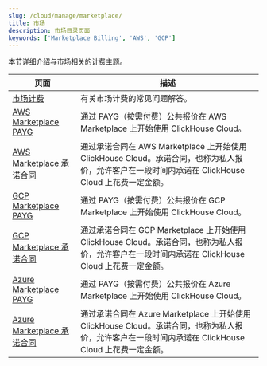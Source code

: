 ```yaml
---
slug: /cloud/manage/marketplace/
title: 市场
description: 市场目录页面
keywords: ['Marketplace Billing', 'AWS', 'GCP']
---
```


本节详细介绍与市场相关的计费主题。

| 页面                                                                                                                 | 描述                                                                                                                                                                                                                                    |
|---------------------------------------------------------------------------------------------------------------------|------------------------------------------------------------------------------------------------------------------------------------------------------------------------------------------------------------------------------------------------|
| [市场计费](/cloud/marketplace/marketplace-billing)                                               | 有关市场计费的常见问题解答。                                                                                                                                                                                                                    |
| [AWS Marketplace PAYG](/cloud/billing/marketplace/aws-marketplace-payg)                                     | 通过 PAYG（按需付费）公共报价在 AWS Marketplace 上开始使用 ClickHouse Cloud。                                                                                                                                              |
| [AWS Marketplace 承诺合同](/cloud/billing/marketplace/aws-marketplace-committed-contract)         | 通过承诺合同在 AWS Marketplace 上开始使用 ClickHouse Cloud。承诺合同，也称为私人报价，允许客户在一段时间内承诺在 ClickHouse Cloud 上花费一定金额。   |
| [GCP Marketplace PAYG](/cloud/billing/marketplace/gcp-marketplace-payg)                                     | 通过 PAYG（按需付费）公共报价在 GCP Marketplace 上开始使用 ClickHouse Cloud。                                                                                                                                              |
| [GCP Marketplace 承诺合同](/cloud/billing/marketplace/gcp-marketplace-committed-contract)         | 通过承诺合同在 GCP Marketplace 上开始使用 ClickHouse Cloud。承诺合同，也称为私人报价，允许客户在一段时间内承诺在 ClickHouse Cloud 上花费一定金额。   |
| [Azure Marketplace PAYG](/cloud/billing/marketplace/azure-marketplace-payg)                                 | 通过 PAYG（按需付费）公共报价在 Azure Marketplace 上开始使用 ClickHouse Cloud。                                                                                                                                            |
| [Azure Marketplace 承诺合同](/cloud/billing/marketplace/azure-marketplace-committed-contract)     | 通过承诺合同在 Azure Marketplace 上开始使用 ClickHouse Cloud。承诺合同，也称为私人报价，允许客户在一段时间内承诺在 ClickHouse Cloud 上花费一定金额。 |
